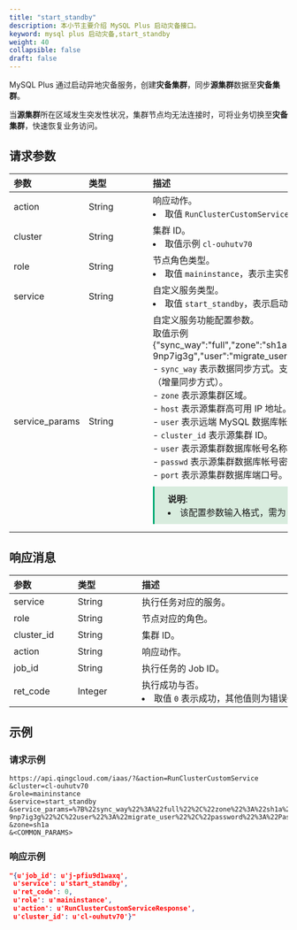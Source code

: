```yaml
---
title: "start_standby"
description: 本小节主要介绍 MySQL Plus 启动灾备接口。 
keyword: mysql plus 启动灾备,start_standby
weight: 40
collapsible: false
draft: false
---
```


MySQL Plus 通过启动异地灾备服务，创建**灾备集群**，同步**源集群**数据至**灾备集群**。

当**源集群**所在区域发生突发性状况，集群节点均无法连接时，可将业务切换至**灾备集群**，快速恢复业务访问。

## 请求参数

|<span style="display:inline-block;width:100px">参数</span> |<span style="display:inline-block;width:100px">类型</span>|<span style="display:inline-block;width:380px">描述</span>|<span style="display:inline-block;width:100px">是否必选</span>|
| :--- | :--- | :--- | :--- |
| action        | String | 响应动作。<li>取值 `RunClusterCustomService`  | Yes      |
| cluster        | String | 集群 ID。<li>取值示例 `cl-ouhutv70`  | Yes      |
| role           | String | 节点角色类型。 <li>取值 `maininstance`，表示主实例节点角色类型。 | Yes      |
| service        | String | 自定义服务类型。<li>取值 `start_standby`，表示启动异地灾备服务。 | Yes      |
| service_params | String | 自定义服务功能配置参数。<br> 取值示例 {"sync_way":"full","zone":"sh1a","host":"192.168.0.232","cluster_id":"cl-9np7ig3g","user":"migrate_user","password":"Passwd@123","port":3306"} <br>- `sync_way` 表示数据同步方式。支持 `full`（全量+增量同步方式） 和 `increment` （增量同步方式）。<br>- `zone` 表示源集群区域。<br>- `host` 表示源集群高可用 IP 地址。<br>- `user` 表示远端 MySQL 数据库帐号名称。<br>- `cluster_id` 表示源集群 ID。<br>- `user` 表示源集群数据库帐号名称。需具备 super 或复制权限的帐号。<br>- `passwd` 表示源集群数据库帐号密码。<br>- `port` 表示源集群数据库端口号。<span style="display: block; background-color: #D8ECDE; padding: 10px 24px; margin: 10px 0; border-left: 3px solid #00a971;"><b>说明</b>: <li>该配置参数输入格式，需为 URL 编码 JSON 格式。</li></span>  | Yes |

## 响应消息

|<span style="display:inline-block;width:100px">参数</span> |<span style="display:inline-block;width:100px">类型</span>|<span style="display:inline-block;width:380px">描述</span>|
| :--- | :--- | :--- | 
| service    | String  | 执行任务对应的服务。                           |
| role       | String  | 节点对应的角色。                               |
| cluster_id | String  | 集群 ID。                                      |
| action     | String  | 响应动作。                                     |
| job_id     | String  | 执行任务的 Job ID。                            |
| ret_code   | Integer | 执行成功与否。<li>取值 `0` 表示成功，其他值则为错误代码。 |

## 示例 

### 请求示例

```url
https://api.qingcloud.com/iaas/?&action=RunClusterCustomService
&cluster=cl-ouhutv70
&role=maininstance
&service=start_standby
&service_params=%7B%22sync_way%22%3A%22full%22%2C%22zone%22%3A%22sh1a%22%2C%22host%22%3A%22192.168.0.232%22%2C%22cluster_id%22%3A%22cl-9np7ig3g%22%2C%22user%22%3A%22migrate_user%22%2C%22password%22%3A%22Passwd%40123%22%2C%22port%22%3A3306%7D
&zone=sh1a
&<COMMON_PARAMS>
```

### 响应示例

```json
"{u'job_id': u'j-pfiu9d1waxq',
 u'service': u'start_standby',
 u'ret_code': 0, 
 u'role': u'maininstance', 
 u'action': u'RunClusterCustomServiceResponse',
 u'cluster_id': u'cl-ouhutv70'}"
```
